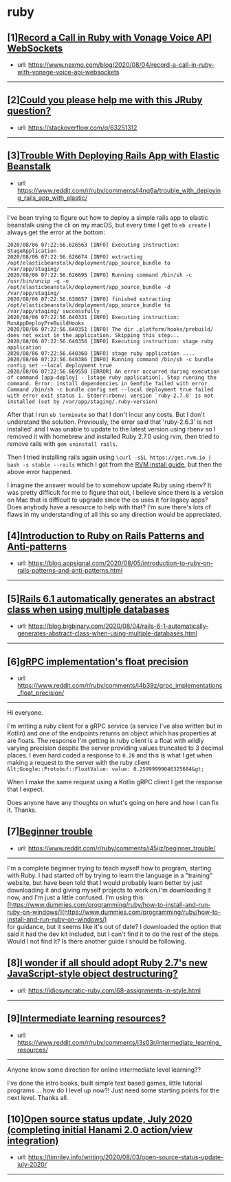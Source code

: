 # ruby
## [1][Record a Call in Ruby with Vonage Voice API WebSockets](https://www.reddit.com/r/ruby/comments/i4nt0z/record_a_call_in_ruby_with_vonage_voice_api/)
- url: https://www.nexmo.com/blog/2020/08/04/record-a-call-in-ruby-with-vonage-voice-api-websockets
---

## [2][Could you please help me with this JRuby question?](https://www.reddit.com/r/ruby/comments/i4qj12/could_you_please_help_me_with_this_jruby_question/)
- url: https://stackoverflow.com/q/63251312
---

## [3][Trouble With Deploying Rails App with Elastic Beanstalk](https://www.reddit.com/r/ruby/comments/i4nq6a/trouble_with_deploying_rails_app_with_elastic/)
- url: https://www.reddit.com/r/ruby/comments/i4nq6a/trouble_with_deploying_rails_app_with_elastic/
---
I've been trying to figure out how to deploy a simple rails app to elastic beanstalk using the cli on my macOS, but every time I get to `eb create` I always get the error at the bottom:


    2020/08/06 07:22:56.626563 [INFO] Executing instruction: StageApplication
    2020/08/06 07:22:56.626674 [INFO] extracting /opt/elasticbeanstalk/deployment/app_source_bundle to /var/app/staging/
    2020/08/06 07:22:56.626695 [INFO] Running command /bin/sh -c /usr/bin/unzip -q -o /opt/elasticbeanstalk/deployment/app_source_bundle -d /var/app/staging/
    2020/08/06 07:22:56.638657 [INFO] finished extracting /opt/elasticbeanstalk/deployment/app_source_bundle to /var/app/staging/ successfully
    2020/08/06 07:22:56.640331 [INFO] Executing instruction: RunAppDeployPreBuildHooks
    2020/08/06 07:22:56.640351 [INFO] The dir .platform/hooks/prebuild/ does not exist in the application. Skipping this step...
    2020/08/06 07:22:56.640356 [INFO] Executing instruction: stage ruby application
    2020/08/06 07:22:56.640360 [INFO] stage ruby application ....
    2020/08/06 07:22:56.640386 [INFO] Running command /bin/sh -c bundle config set --local deployment true
    2020/08/06 07:22:56.669550 [ERROR] An error occurred during execution of command [app-deploy] - [stage ruby application]. Stop running the command. Error: install dependencies in Gemfile failed with error Command /bin/sh -c bundle config set --local deployment true failed with error exit status 1. Stderr:rbenv: version `ruby-2.7.0' is not installed (set by /var/app/staging/.ruby-version)


After that I run `eb terminate` so that I don't incur any costs. But I don't understand the solution. Previously, the error said that 'ruby-2.6.3' is not installed' and I was unable to update to the latest version using rbenv so I removed it with homebrew and installed Ruby 2.7.0 using rvm, then tried to remove rails with `gem uninstall rails`. 

Then I tried installing rails again using `\curl -sSL https://get.rvm.io | bash -s stable --rails` which I got from the [RVM install guide](https://rvm.io/rvm/install), but then the above error happened. 

I imagine the answer would be to somehow update Ruby using rbenv? It was pretty difficult for me to figure that out, I believe since there is a version on Mac that is difficult to upgrade since the os uses it for legacy apps? Does anybody have a resource to help with that? I'm sure there's lots of flaws in my understanding of all this so any direction would be appreciated.
## [4][Introduction to Ruby on Rails Patterns and Anti-patterns](https://www.reddit.com/r/ruby/comments/i45k0j/introduction_to_ruby_on_rails_patterns_and/)
- url: https://blog.appsignal.com/2020/08/05/introduction-to-ruby-on-rails-patterns-and-anti-patterns.html
---

## [5][Rails 6.1 automatically generates an abstract class when using multiple databases](https://www.reddit.com/r/ruby/comments/i44blm/rails_61_automatically_generates_an_abstract/)
- url: https://blog.bigbinary.com/2020/08/04/rails-6-1-automatically-generates-abstract-class-when-using-multiple-databases.html
---

## [6][gRPC implementation's float precision](https://www.reddit.com/r/ruby/comments/i4b39z/grpc_implementations_float_precision/)
- url: https://www.reddit.com/r/ruby/comments/i4b39z/grpc_implementations_float_precision/
---
Hi everyone.

I'm writing a ruby client for a gRPC service (a service I've also written but in Kotlin) and one of the endpoints returns an object which has properties at are floats. The response I'm getting in ruby client is a float with wildly varying precision despite the server providing values truncated to 3 decimal places. I even hard coded a response to `0.26` and this is what I get when making a request to the server with the ruby client `&lt;Google::Protobuf::FloatValue: value: 0.25999999046325684&gt;`

When I make the same request using a Kotlin gRPC client I get the response that I expect.

Does anyone have any thoughts on what's going on here and how I can fix it. Thanks.
## [7][Beginner trouble](https://www.reddit.com/r/ruby/comments/i45ijz/beginner_trouble/)
- url: https://www.reddit.com/r/ruby/comments/i45ijz/beginner_trouble/
---
I'm a complete beginner trying to teach myself how to program, starting with Ruby. I had started off by trying to learn the language in a "training" website, but have been told that I would probably learn better by just downloading it and giving myself projects to work on.I'm downloading it now, and I'm just a little confused. I'm using this:  
 [https://www.dummies.com/programming/ruby/how-to-install-and-run-ruby-on-windows/](https://www.dummies.com/programming/ruby/how-to-install-and-run-ruby-on-windows/)    
for guidance, but it seems like it's out of date? I downloaded the option that said it had the dev kit included, but I can't find it to do the rest of the steps. Would I not find it? Is there another guide I should be following.
## [8][I wonder if all should adopt Ruby 2.7's new JavaScript-style object destructuring?](https://www.reddit.com/r/ruby/comments/i3javx/i_wonder_if_all_should_adopt_ruby_27s_new/)
- url: https://idiosyncratic-ruby.com/68-assignments-in-style.html
---

## [9][Intermediate learning resources?](https://www.reddit.com/r/ruby/comments/i3s03r/intermediate_learning_resources/)
- url: https://www.reddit.com/r/ruby/comments/i3s03r/intermediate_learning_resources/
---
Anyone know some direction for online intermediate level learning?? 

I’ve done the intro books, built simple text based games, little tutorial programs ... how do I level up now?!
Just need some starting points for the next level. 
Thanks all.
## [10][Open source status update, July 2020 (completing initial Hanami 2.0 action/view integration)](https://www.reddit.com/r/ruby/comments/i3gulr/open_source_status_update_july_2020_completing/)
- url: https://timriley.info/writing/2020/08/03/open-source-status-update-july-2020/
---

